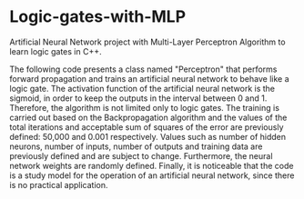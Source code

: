 # Logic-gates-with-MLP
Artificial Neural Network project with Multi-Layer Perceptron Algorithm to learn logic gates in C++.

  The following code presents a class named "Perceptron" that performs forward propagation and trains an artificial neural network to behave like a logic gate.
  The activation function of the artificial neural network is the sigmoid, in order to keep the outputs in the interval between 0 and 1. Therefore, the algorithm is not limited only to logic gates.
  The training is carried out based on the Backpropagation algorithm and the values of the total iterations and acceptable sum of squares of the error are previously defined: 50,000 and 0.001 respectively.
  Values such as number of hidden neurons, number of inputs, number of outputs and training data are previously defined and are subject to change. Furthermore, the neural network weights are randomly defined.
  Finally, it is noticeable that the code is a study model for the operation of an artificial neural network, since there is no practical application.
